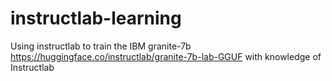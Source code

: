 # instructlab-learning

Using instructlab to train the IBM granite-7b https://huggingface.co/instructlab/granite-7b-lab-GGUF with knowledge of Instructlab
